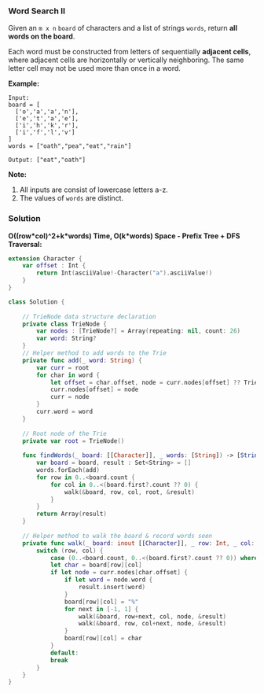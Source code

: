 
### Word Search II

Given an `m x n` `board` of characters and a list of strings `words`, return __all words on the board__.

Each word must be constructed from letters of sequentially __adjacent cells__, where adjacent cells are horizontally or vertically neighboring. The same letter cell may not be used more than once in a word.

__Example:__
```
Input: 
board = [
  ['o','a','a','n'],
  ['e','t','a','e'],
  ['i','h','k','r'],
  ['i','f','l','v']
]
words = ["oath","pea","eat","rain"]

Output: ["eat","oath"]
```

__Note:__
1. All inputs are consist of lowercase letters a-z.
2. The values of `words` are distinct.

### Solution
__O((row\*col)^2+k\*words) Time, O(k\*words) Space - Prefix Tree + DFS Traversal:__
```Swift
extension Character {
    var offset : Int {
        return Int(asciiValue!-Character("a").asciiValue!)
    }
}

class Solution {
    
    // TrieNode data structure declaration
    private class TrieNode {
        var nodes : [TrieNode?] = Array(repeating: nil, count: 26)
        var word: String?
    }
    // Helper method to add words to the Trie
    private func add(_ word: String) {
        var curr = root
        for char in word {
            let offset = char.offset, node = curr.nodes[offset] ?? TrieNode()
            curr.nodes[offset] = node
            curr = node
        }
        curr.word = word
    }
    
    // Root node of the Trie
    private var root = TrieNode()
    
    func findWords(_ board: [[Character]], _ words: [String]) -> [String] {
        var board = board, result : Set<String> = []
        words.forEach(add)
        for row in 0..<board.count {
            for col in 0..<(board.first?.count ?? 0) {
                walk(&board, row, col, root, &result)
            }
        }
        return Array(result)
    }
    
    // Helper method to walk the board & record words seen
    private func walk(_ board: inout [[Character]], _ row: Int, _ col: Int, _ curr: TrieNode, _ result: inout Set<String>) {
        switch (row, col) {
            case (0..<board.count, 0..<(board.first?.count ?? 0)) where board[row][col] != "%":
            let char = board[row][col]
            if let node = curr.nodes[char.offset] {
                if let word = node.word {
                    result.insert(word)
                }
                board[row][col] = "%"
                for next in [-1, 1] {
                    walk(&board, row+next, col, node, &result)
                    walk(&board, row, col+next, node, &result)
                }
                board[row][col] = char
            }
            default:
            break
        }
    }
}
```